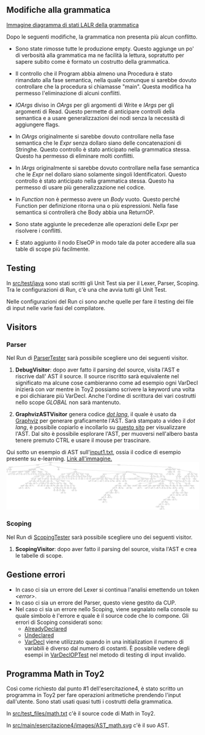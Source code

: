 ## Modifiche alla grammatica

[Immagine diagramma di stati LALR della grammatica](src/main/esercitazione5/images/LALR_states.svg)

Dopo le seguenti modifiche, la grammatica non presenta più alcun conflitto.

- Sono state rimosse tutte le produzione empty. Questo aggiunge un po' di verbosità alla grammatica
  ma
  ne facilità la lettura, sopratutto per sapere subito come è formato un costrutto della grammatica.

- Il controllo che il Program abbia almeno una Procedura è stato rimandato alla fase semantica,
  nella
  quale comunque si sarebbe dovuto controllare che la procedura si chiamasse "main". Questa modifica
  ha
  permesso l'eliminazione di alcuni conflitti.

- _IOArgs_ diviso in _OArgs_ per gli argomenti di Write e _IArgs_ per gli argomenti di Read. Questo
  permette di anticipare controlli della semantica e a usare generalizzazioni dei nodi senza la
  necessità
  di aggiungere flags.

- In _OArgs_ originalmente si sarebbe dovuto controllare nella fase semantica che le _Expr_ senza
  dollaro siano delle concatenazioni di Stringhe. Questo controllo è stato anticipato nella
  grammatica
  stessa. Questo ha permesso di eliminare molti conflitti.

- In _IArgs_ originalmente si sarebbe dovuto controllare nella fase semantica che le _Expr_ nel
  dollaro siano solamente singoli Identificatori. Questo controllo è stato anticipato nella
  grammatica
  stessa. Questo ha permesso di usare più generalizzazione nel codice.

- In _Function_ non è permesso avere un _Body_ vuoto. Questo perché Function per definizione ritorna
  una o più espressioni. Nella fase semantica si controllerà che Body abbia una ReturnOP.

- Sono state aggiunte le precedenze alle operazioni delle Expr per risolvere i conflitti.

- È stato aggiunto il nodo ElseOP in modo tale da poter accedere alla sua table di scope più
  facilmente.

## Testing

In [src/test/java](src/test/java) sono stati scritti gli Unit Test sia per il Lexer, Parser,
Scoping.
Tra le configurazioni di Run, c'è una che avvia tutti gli Unit Test.

Nelle configurazioni del Run ci sono anche quelle per fare il testing dei file di input nelle varie
fasi del compilatore.

## Visitors

### Parser

Nel Run di [ParserTester](src/main/esercitazione5/ParserTester.java) sarà possibile scegliere uno
dei seguenti visitor.

1. **DebugVisitor**: dopo aver fatto il parsing del source, visita l'AST e riscrive dall'
   AST il source.
   Il source riscritto sarà equivalente nel significato ma alcune cose cambieranno come ad esempio
   ogni VarDecl inizierà con _var_ mentre in Toy2 possiamo scrivere la keyword una volta e poi
   dichiarare
   più VarDecl. Anche l'ordine di scrittura dei vari costrutti nello scope _GLOBAL_ non sarà
   mantenuto.

2. **GraphvizASTVisitor** genera codice _[dot lang](https://graphviz.org/doc/info/lang.html)_, il
   quale
   è usato da [Graphviz](https://graphviz.org/) per generare graficamente l'AST. Sarà stampato a
   video il _dot lang_, è possibile copiarlo e incollarlo
   su [questo sito](http://magjac.com/graphviz-visual-editor/)
   per visualizzare l'AST. Dal sito è possibile esplorare l'AST, per muoversi nell'albero basta
   tenere premuto CTRL
   e usare il mouse per trascinare.

Qui sotto un esempio di AST sull'[input1.txt](/src/test_files/input1.txt), ossia il codice di
esempio presente su e-learning.
[Link all'immagine.](src/main/esercitazione5/images/AST_input1.svg)
![AST_input1.png](src/main/esercitazione5/images/AST_input1.png)

### Scoping

Nel Run di [ScopingTester](src/main/esercitazione5/ScopingTester.java) sarà possibile scegliere uno
dei seguenti visitor.

1. **ScopingVisitor**: dopo aver fatto il parsing del source, visita l'AST e crea le tabelle di
   scope.

## Gestione errori

- In caso ci sia un errore del Lexer si continua l'analisi emettendo un token _\<error\>_.
- In caso ci sia un errore del Parser, questo viene gestito da CUP.
- Nel caso ci sia un errore nello Scoping, viene segnalato nella console su quale simbolo è l'errore
  e quale è il source code che lo compone. Gli errori di Scoping considerati sono:
    - [AlreadyDeclared](src/main/esercitazione5/scope/exceptions/AlreadyDeclaredScopeException.java)
    - [Undeclared](src/main/esercitazione5/scope/exceptions/UndeclaredScopeException.java)
    - [VarDecl](src/main/esercitazione5/scope/exceptions/VarDeclOPScopeException.java) viene
      utilizzato quando in una initialization il numero di variabili è diverso dal numero di
      costanti.
      È possibile vedere degli esempi in [VarDeclOPTest](src/test/java/scoping/VarDeclOPTest.java)
      nel metodo di testing di input invalido.

## Programma Math in Toy2

Così come richiesto dal punto #1 dell'esercitazione4, è stato scritto un programma in Toy2 per fare
operazioni
aritmetiche prendendo l'input dall'utente. Sono stati usati quasi tutti i costrutti della
grammatica.

In [src/test_files/math.txt](src/test_files/math.txt) c'è il source code di Math in Toy2.

In [src/main/esercitazione4/images/AST_math.svg](src/main/esercitazione5/images/AST_math.svg) c'è il
suo AST.
